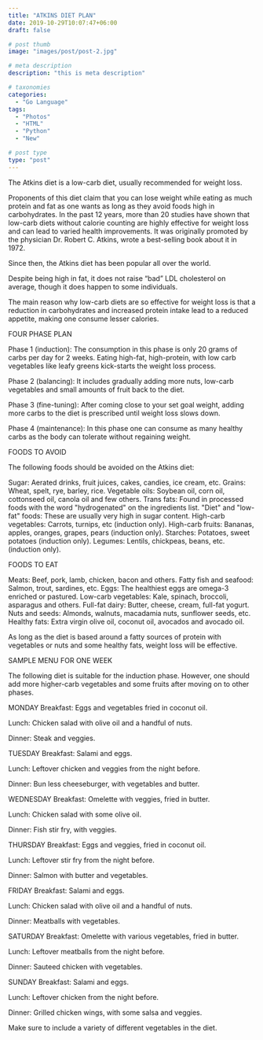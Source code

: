 ```yaml
---
title: "ATKINS DIET PLAN"
date: 2019-10-29T10:07:47+06:00
draft: false

# post thumb
image: "images/post/post-2.jpg"

# meta description
description: "this is meta description"

# taxonomies
categories: 
  - "Go Language"
tags:
  - "Photos"
  - "HTML"
  - "Python"
  - "New"

# post type
type: "post"
---
```


The Atkins diet is a low-carb diet, usually recommended for weight loss.

Proponents of this diet claim that you can lose weight while eating as much protein and fat as one wants as long as they avoid foods high in carbohydrates.
In the past 12 years, more than 20 studies have shown that low-carb diets without calorie counting are highly effective for weight loss and can lead to varied health improvements. It was originally promoted by the physician Dr. Robert C. Atkins, wrote a best-selling book about it in 1972.

Since then, the Atkins diet has been popular all over the world.

Despite being high in fat, it does not raise “bad” LDL cholesterol on average, though it does happen to some individuals.

The main reason why low-carb diets are so effective for weight loss is that a reduction in carbohydrates  and increased protein intake lead to a reduced appetite, making one consume lesser calories.

 
FOUR PHASE PLAN

Phase 1 (induction): The consumption in this phase is only 20 grams of carbs per day for 2 weeks. Eating high-fat, high-protein, with low carb vegetables like leafy greens kick-starts the weight loss process.

Phase 2 (balancing): It includes gradually adding more nuts, low-carb vegetables and small amounts of fruit back to the diet.

Phase 3 (fine-tuning): After coming close to your set goal weight, adding more carbs to the diet is prescribed until weight loss slows down.

Phase 4 (maintenance): In this phase one can consume as many healthy carbs as the body can tolerate without regaining weight.
 
FOODS TO AVOID

The following foods should be avoided on the Atkins diet:

Sugar: Aerated drinks, fruit juices, cakes, candies, ice cream, etc.
Grains: Wheat, spelt, rye, barley, rice.
Vegetable oils: Soybean oil, corn oil, cottonseed oil, canola oil and few others.
Trans fats: Found in processed foods with the word "hydrogenated" on the ingredients list.
"Diet" and "low-fat" foods: These are usually very high in sugar content.
High-carb vegetables: Carrots, turnips, etc (induction only).
High-carb fruits: Bananas, apples, oranges, grapes, pears (induction only).
Starches: Potatoes, sweet potatoes (induction only).
Legumes: Lentils, chickpeas, beans, etc. (induction only).
 
FOODS TO EAT

Meats: Beef, pork, lamb, chicken, bacon and others.
Fatty fish and seafood: Salmon, trout, sardines, etc.
Eggs: The healthiest eggs are omega-3 enriched or pastured.
Low-carb vegetables: Kale, spinach, broccoli, asparagus and others.
Full-fat dairy: Butter, cheese, cream, full-fat yogurt.
Nuts and seeds: Almonds, walnuts, macadamia nuts, sunflower seeds, etc.
Healthy fats: Extra virgin olive oil, coconut oil, avocados and avocado oil.

As long as the diet is based around a fatty sources of protein with vegetables or nuts and some healthy fats, weight loss will be effective.
 
SAMPLE MENU FOR ONE WEEK

The following diet is suitable for the induction phase. However, one should add more higher-carb vegetables and some fruits after moving on to other phases.

MONDAY
Breakfast: Eggs and vegetables fried in coconut oil.

Lunch: Chicken salad with olive oil and a handful of nuts.

Dinner: Steak and veggies.


TUESDAY
Breakfast: Salami and eggs.

Lunch: Leftover chicken and veggies from the night before.

Dinner: Bun less cheeseburger, with vegetables and butter.


WEDNESDAY
Breakfast: Omelette with veggies, fried in butter.

Lunch: Chicken salad with some olive oil.

Dinner: Fish stir fry, with veggies.


THURSDAY
Breakfast: Eggs and veggies, fried in coconut oil.

Lunch: Leftover stir fry from the night before.

Dinner: Salmon with butter and vegetables.


FRIDAY
Breakfast: Salami and eggs.

Lunch: Chicken salad with olive oil and a handful of nuts.

Dinner: Meatballs with vegetables.


SATURDAY
Breakfast: Omelette with various vegetables, fried in butter.

Lunch: Leftover meatballs from the night before.

Dinner: Sauteed chicken with vegetables.


SUNDAY
Breakfast: Salami and eggs.

Lunch: Leftover chicken from the night before.

Dinner: Grilled chicken wings, with some salsa and veggies.


Make sure to include a variety of different vegetables in the diet.